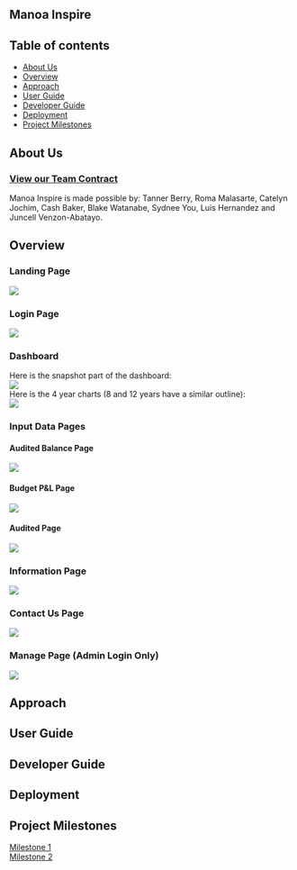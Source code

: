 ## Manoa Inspire

## Table of contents
- [About Us](#about-us)
- [Overview](#overview)
- [Approach](#approach)
- [User Guide](#user-guide)
- [Developer Guide](#developer-guide)
- [Deployment](#deployment)
- [Project Milestones](#project-milestones)

## About Us

### [View our Team Contract](https://docs.google.com/document/d/1EKSMDa4ylR5LYyZbSOVsgKpd4F_bSQixHQfj_jxeNWQ/edit?usp=sharing)

Manoa Inspire is made possible by: Tanner Berry, Roma Malasarte, Catelyn Jochim, Cash Baker, Blake Watanabe, Sydnee You, Luis Hernandez and Juncell Venzon-Abatayo.


## Overview

### Landing Page
<img src="./doc/inspire_landing.png">

### Login Page
<img src="./doc/inspire_login.png">

### Dashboard
Here is the snapshot part of the dashboard:
<br>
<img src="./doc/inspire_dashboard_snapshot.png">
<br>
Here is the 4 year charts (8 and 12 years have a similar outline):
<br>
<img src="./doc/inspire_dashboard_4y.png">


### Input Data Pages

#### Audited Balance Page
<img src="./doc/inspire_auditedbalance.png">

#### Budget P&L Page
<img src="./doc/inspire_budget_p_l.png">

#### Audited Page
<img src="./doc/inspire_audited1.png">

### Information Page
<img src="./doc/inspire_info_pg.png">

### Contact Us Page
<img src="./doc/inspire_contact1.png">

### Manage Page (Admin Login Only)
<img src="./doc/inspire_manage.png">



## Approach

## User Guide

## Developer Guide

## Deployment

## Project Milestones
[Milestone 1](https://github.com/orgs/manoa-inspire/projects/2/views/1) 
<br>
[Milestone 2](https://github.com/orgs/manoa-inspire/projects/9/views/1)



















